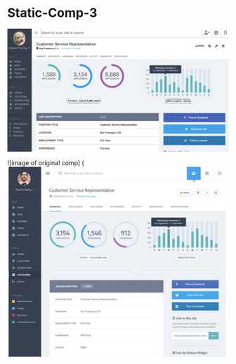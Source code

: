 # Static-Comp-3

![image of my comp](https://github.com/ericfitzsimons451/Static-Comp-3/blob/master/Screen%20Shot%202018-09-19%20at%209.51.33%20AM.png)

![image of original comp] (![image of the SC3 comp](https://github.com/ericfitzsimons451/Static-Comp-3/blob/master/Screen%20Shot%202018-09-19%20at%208.56.05%20AM.png)
